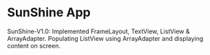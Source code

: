 # SunShine App
SunShine-V1.0: Implemented FrameLayout, TextView, ListView & ArrayAdapter.
Populating ListView using ArrayAdapter and displaying content on screen.

